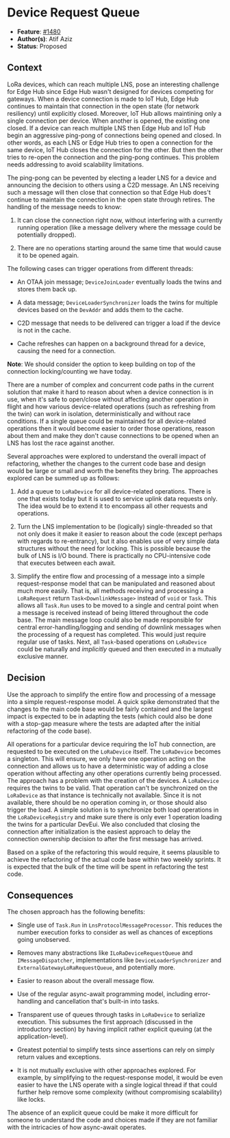 # Device Request Queue

- **Feature**: [#1480]
- **Author(s)**: Atif Aziz
- **Status**: Proposed

## Context

LoRa devices, which can reach multiple LNS, pose an interesting challenge for
Edge Hub since Edge Hub wasn't designed for devices competing for gateways.
When a device connection is made to IoT Hub, Edge Hub continues to maintain
that connection in the open state (for network resiliency) until explicitly
closed. Moreover, IoT Hub allows maintining only a single connection per
device. When another is opened, the existing one closed. If a device can reach
multiple LNS then Edge Hub and IoT Hub begin an aggressive ping-pong of
connections being opened and closed. In other words, as each LNS or Edge Hub
tries to open a connection for the same device, IoT Hub closes the connection
for the other. But then the other tries to re-open the connection and the
ping-pong continues. This problem needs addressing to avoid scalability
limitations.

The ping-pong can be pevented by electing a leader LNS for a device and
announcing the decision to others using a C2D message. An LNS receiving such a
message will then close that connection so that Edge Hub does't continue to
maintain the connection in the open state through retires. The handling of the
message needs to know:

1. It can close the connection right now, without interfering with a currently
   running operation (like a message delivery where the message could be
   potentially dropped).

1. There are no operations starting around the same time that would cause it
   to be opened again.

The following cases can trigger operations from different threads:

- An OTAA join message; `DeviceJoinLoader` eventually loads the twins and
  stores them back up.

- A data message; `DeviceLoaderSynchronizer` loads the twins for multiple
  devices based on the `DevAddr` and adds them to the cache.

- C2D message that needs to be delivered can trigger a load if the device is
  not in the cache.

- Cache refreshes can happen on a background thread for a device, causing the
  need for a connection.

**Note**: We should consider the option to keep building on top of the connection
locking/counting we have today.

There are a number of complex and concurrent code paths in the current
solution that make it hard to reason about when a device connection is in use,
when it's safe to open/close without affecting another operation in flight and
how various device-related operations (such as refreshing from the twin) can
work in isolation, deterministically and without race conditions. If a single
queue could be maintained for all device-related operations then it would
become easier to order those operations, reason about them and make they don't
cause connections to be opened when an LNS has lost the race against another.

Several approaches were explored to understand the overall impact of
refactoring, whether the changes to the current code base and design would be
large or small and worth the benefits they bring. The approaches explored can
be summed up as follows:

1. Add a queue to `LoRaDevice` for all device-related operations. There is one
   that exists today but it is used to service uplink data requests only. The
   idea would be to extend it to encompass all other requests and operations.

1. Turn the LNS implementation to be (logically) single-threaded so that not
   only does it make it easier to reason about the code (except perhaps with
   regards to re-entrancy), but it also enables use of very simple data
   structures without the need for locking. This is possible because the bulk
   of LNS is I/O bound. There is practically no CPU-intensive code that
   executes between each await.

1. Simplify the entire flow and processing of a message into a simple
   request-response model that can be manipulated and reasoned about much more
   easily. That is, all methods receiving and processing a `LoRaRequest`
   return `Task<DownlinkMessage>` instead of `void` or `Task`. This allows all
   `Task.Run` uses to be moved to a single and central point when a message is
   received instead of being littered throughout the code base. The main
   message loop could also be made responsible for central
   error-handling/logging and sending of downlink messages when the processing
   of a request has completed. This would just require regular use of tasks.
   Next, all `Task`-based operations on `LoRaDevice` could be naturally and
   _implicitly_ queued and then executed in a mutually exclusive manner.

## Decision

Use the approach to simplify the entire flow and processing of a message into
a simple request-response model. A quick spike demonstrated that the changes
to the main code base would be fairly contained and the largest impact is
expected to be in adapting the tests (which could also be done with a stop-gap
measure where the tests are adapted after the initial refactoring of the code
base).

All operations for a particular device requiring the IoT hub connection, are
requested to be executed on the `LoRaDevice` itself. The `LoRaDevice` becomes
a singleton. This will ensure, we only have one operation acting on the
connection and allows us to have a deterministic way of adding a close
operation without affecting any other operations currently being processed.
The approach has a problem with the creation of the devices. A `LoRaDevice`
requires the twins to be valid. That operation can't be synchronized on the
`LoRaDevice` as that instance is technically not available. Since it is not
available, there should be no operation coming in, or those should also
trigger the load. A simple solution is to synchronize both load operations in
the `LoRaDeviceRegistry` and make sure there is only ever 1 operation loading
the twins for a particular DevEui. We also concluded that closing the
connection after initialization is the easiest approach to delay the
connection ownership decision to after the first message has arrived.

Based on a spike of the refactoring this would require, it seems plausible to
achieve the refactoring of the actual code base within two weekly sprints. It
is expected that the bulk of the time will be spent in refactoring the test
code.

## Consequences

The chosen approach has the following benefits:

- Single use of `Task.Run` in `LnsProtocolMessageProcessor`. This reduces the
  number execution forks to consider as well as chances of exceptions going
  unobserved.

- Removes many abstractions like `ILoRaDeviceRequestQueue` and
  `IMessageDispatcher`, implementations like `DeviceLoaderSynchronizer` and
  `ExternalGatewayLoRaRequestQueue`, and potentially more.

- Easier to reason about the overall message flow.

- Use of the regular async-await programming model, including error-handling
  and cancellation that's built-in into tasks.

- Transparent use of queues through tasks in `LoRaDevice` to serialize
  execution. This subsumes the first approach (discussed in the introductory
  section) by having implicit rather explicit queuing (at the
  application-level).

- Greatest potential to simplify tests since assertions can rely on simply
  return values and exceptions.

- It is not mutually exclusive with other approaches explored. For example, by
  simplifying to the request-response model, it would be even easier to have
  the LNS operate with a single logical thread if that could further help
  remove some complexity (without compromising scalability) like locks.

The absence of an explicit queue could be make it more difficult for someone
to understand the code and choices made if they are not familiar with the
intricacies of how async-await operates.

[#1480]: https://github.com/Azure/iotedge-lorawan-starterkit/issues/1479
